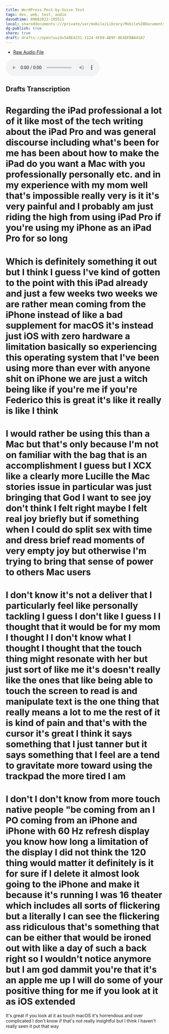```yaml
---
title: WordPress Post-by-Voice Test
tags: dev, web, test, audio
davodtime: 09082022-105511
local: shareddocuments:///private/var/mobile/Library/Mobile%20Documents/iCloud~md~obsidian/Documents/OBSHIDDIAN/drafts/548E4231-1124-4F69-AD9F-8E4DFBBA41A7.md
dg-publish: true
share: true
draft: drafts://open?uuid=548E4231-1124-4F69-AD9F-8E4DFBBA41A7
---
```


- [Raw Audio File](https://davidblue.wtf/audio/notes/iPadProfessionalI.mp3)

<audio controls>
  <source src="https://davidblue.wtf/audio/notes/iPadProfessionalI.mp3">
</audio>

## Drafts Transcription

Regarding the iPad professional a lot of it like most of the tech writing about the iPad Pro and was general discourse including what's been for me has been about how to make the iPad do you want a Mac with you professionally personally etc. and in my experience with my mom well that's impossible really very is it it's very painful and I probably am just riding the high from using iPad Pro if you're using my iPhone as an iPad Pro for so long
===
Which is definitely something it out but I think I guess I've kind of gotten to the point with this iPad already and just a few weeks two weeks we are rather mean coming from the iPhone instead of like a bad supplement for macOS it's instead just iOS with zero hardware a limitation basically so experiencing this operating system that I've been using more than ever with anyone shit on iPhone we are just a witch being like if you're me if you're Federico this is great it's like it really is like I think
===
I would rather be using this than a Mac but that's only because I'm not on familiar with the bag that is an accomplishment I guess but I XCX like a clearly more Lucille the Mac stories issue in particular was just bringing that God I want to see joy don't think I felt right maybe I felt real joy briefly but if something when I could do split sex with time and dress brief read moments of very empty joy but otherwise I'm trying to bring that sense of power to others Mac users
===
I don't know it's not a deliver that I particularly feel like personally tackling I guess I don't like I guess I I thought that it would be for my mom I thought I I don't know what I thought I thought that the touch thing might resonate with her but just sort of like me it's doesn't really like the ones that like being able to touch the screen to read is and manipulate text is the one thing that really means a lot to me the rest of it is kind of pain and that's with the cursor it's great I think it says something that I just tanner but it says something that I feel are a tend to gravitate more toward using the trackpad the more tired I am
===
I don't I don't know from more touch native people "be coming from an I PO coming from an iPhone and iPhone with 60 Hz refresh display you know how long a limitation of the display I did not think the 120 thing would matter it definitely is it for sure if I delete it almost look going to the iPhone and make it because it's running I was 16 theater which includes all sorts of flickering but a literally I can see the flickering ass ridiculous that's something that can be either that would be ironed out with like a day of such a back right so I wouldn't notice anymore but I am god dammit you're that it's an apple me up I will do some of your positive thing for me if you look at it as iOS extended
===
It's great if you look at it as touch macOS it's horrendous and over complicated I don't know if that's not really insightful but I think I haven't really seen it put that way